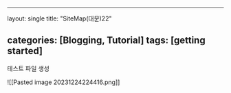 ----
layout: single
title: "SiteMap(대문)22"

categories: [Blogging, Tutorial]
tags: [getting started]
----

테스트 파일 생성

![[Pasted image 20231224224416.png]]